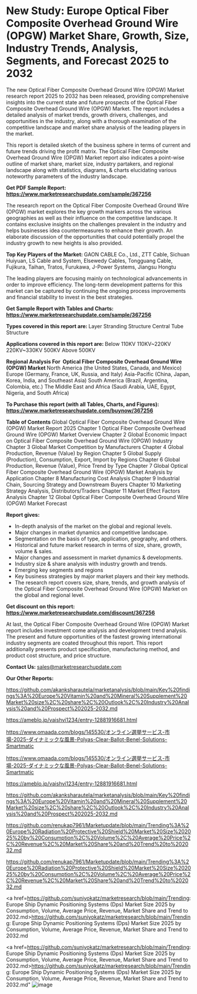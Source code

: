 # New Study: Europe Optical Fiber Composite Overhead Ground Wire (OPGW) Market Share, Growth, Size, Industry Trends, Analysis, Segments, and Forecast 2025 to 2032

The new Optical Fiber Composite Overhead Ground Wire (OPGW) Market research report 2025 to 2032 has been released, providing comprehensive insights into the current state and future prospects of the Optical Fiber Composite Overhead Ground Wire (OPGW) Market. The report includes a detailed analysis of market trends, growth drivers, challenges, and opportunities in the industry, along with a thorough examination of the competitive landscape and market share analysis of the leading players in the market.

This report is detailed sketch of the business sphere in terms of current and future trends driving the profit matrix. The Optical Fiber Composite Overhead Ground Wire (OPGW) Market report also indicates a point-wise outline of market share, market size, industry partakers, and regional landscape along with statistics, diagrams, &amp; charts elucidating various noteworthy parameters of the industry landscape.

<strong><b>Get PDF Sample Report: <a href=https://www.marketresearchupdate.com/sample/367256>https://www.marketresearchupdate.com/sample/367256</a></b></strong>

The research report on the Optical Fiber Composite Overhead Ground Wire (OPGW) market explores the key growth markers across the various geographies as well as their influence on the competitive landscape. It contains exclusive insights on the challenges prevalent in the industry and helps businesses idea countermeasures to enhance their growth. An elaborate discussion of the opportunities that could potentially propel the industry growth to new heights is also provided.

<strong><b>Top Key Players of the Market:
</b></strong>GAON CABLE Co., Ltd., ZTT Cable, Sichuan Huiyuan, LS Cable and System, Elsewedy Cables, Tongguang Cable, Fujikura, Taihan, Tratos, Furukawa, J-Power Systems, Jiangsu Hongtu<strong><b>
</b></strong>

The leading players are focusing mainly on technological advancements in order to improve efficiency. The long-term development patterns for this market can be captured by continuing the ongoing process improvements and financial stability to invest in the best strategies.

<strong><b>Get Sample Report with Tables and Charts: <a href=https://www.marketresearchupdate.com/sample/367256>https://www.marketresearchupdate.com/sample/367256</a></b></strong>

<strong><b>Types covered in this report are:
</b></strong>Layer Stranding Structure
Central Tube Structure<strong><b>
</b></strong>

<strong><b>Applications covered in this report are:
</b></strong>Below 110KV
110KV~220KV
220KV~330KV
500KV
Above 500KV<strong><b>
</b></strong>

<strong><b>Regional Analysis For  Optical Fiber Composite Overhead Ground Wire (OPGW) Market</b></strong><strong><b>
</b></strong>North America (the United States, Canada, and Mexico)
Europe (Germany, France, UK, Russia, and Italy)
Asia-Pacific (China, Japan, Korea, India, and Southeast Asia)
South America (Brazil, Argentina, Colombia, etc.)
The Middle East and Africa (Saudi Arabia, UAE, Egypt, Nigeria, and South Africa)

<strong><b>To Purchase this report (with all Tables, Charts, and Figures): <a href=https://www.marketresearchupdate.com/buynow/367256>https://www.marketresearchupdate.com/buynow/367256</a></b></strong>

<strong><b>Table of Contents</b></strong><strong><b>
</b></strong>Global Optical Fiber Composite Overhead Ground Wire (OPGW) Market Report 2025
Chapter 1 Optical Fiber Composite Overhead Ground Wire (OPGW) Market Overview
Chapter 2 Global Economic Impact on Optical Fiber Composite Overhead Ground Wire (OPGW) Industry
Chapter 3 Global Market Competition by Manufacturers
Chapter 4 Global Production, Revenue (Value) by Region
Chapter 5 Global Supply (Production), Consumption, Export, Import by Regions
Chapter 6 Global Production, Revenue (Value), Price Trend by Type
Chapter 7 Global Optical Fiber Composite Overhead Ground Wire (OPGW) Market Analysis by Application
Chapter 8 Manufacturing Cost Analysis
Chapter 9 Industrial Chain, Sourcing Strategy and Downstream Buyers
Chapter 10 Marketing Strategy Analysis, Distributors/Traders
Chapter 11 Market Effect Factors Analysis
Chapter 12 Global Optical Fiber Composite Overhead Ground Wire (OPGW) Market Forecast

<strong><b>Report gives:</b></strong>

- In-depth analysis of the market on the global and regional levels.
- Major changes in market dynamics and competitive landscape.
- Segmentation on the basis of type, application, geography, and others.
- Historical and future market research in terms of size, share, growth, volume &amp; sales.
- Major changes and assessment in market dynamics &amp; developments.
- Industry size &amp; share analysis with industry growth and trends.
- Emerging key segments and regions
- Key business strategies by major market players and their key methods.
- The research report covers size, share, trends, and growth analysis of the Optical Fiber Composite Overhead Ground Wire (OPGW) Market on the global and regional level.

<strong><b>Get discount on this report: <a href=https://www.marketresearchupdate.com/discount/367256>https://www.marketresearchupdate.com/discount/367256</a></b></strong>

At last, the Optical Fiber Composite Overhead Ground Wire (OPGW) Market report includes investment come analysis and development trend analysis. The present and future opportunities of the fastest growing international industry segments are coated throughout this report. This report additionally presents product specification, manufacturing method, and product cost structure, and price structure.

<strong><b>Contact Us:
</b></strong>sales@marketresearchupdate.com

<strong>Our Other Reports:</strong>

<a href=https://github.com/akanksharautela/marketanalysis/blob/main/Key%20findings%3A%20Europe%20Vitamin%20and%20Mineral%20Supplement%20Market%20size%2C%20share%2C%20Outlook%2C%20Industry%20Analysis%20and%20Prospect%202025-2032.md>https://github.com/akanksharautela/marketanalysis/blob/main/Key%20findings%3A%20Europe%20Vitamin%20and%20Mineral%20Supplement%20Market%20size%2C%20share%2C%20Outlook%2C%20Industry%20Analysis%20and%20Prospect%202025-2032.md</a>

<a href=https://ameblo.jp/vaishvi1234/entry-12881916681.html>https://ameblo.jp/vaishvi1234/entry-12881916681.html</a>

<a href=https://www.omaada.com/blogs/145530/オンライン選挙サービス-市場-2025-ダイナミックな風景-Polyas-Clear-Ballot-Benel-Solutions-Smartmatic>https://www.omaada.com/blogs/145530/オンライン選挙サービス-市場-2025-ダイナミックな風景-Polyas-Clear-Ballot-Benel-Solutions-Smartmatic</a>

<a href=https://www.omaada.com/blogs/145530/オンライン選挙サービス-市場-2025-ダイナミックな風景-Polyas-Clear-Ballot-Benel-Solutions-Smartmatic>https://www.omaada.com/blogs/145530/オンライン選挙サービス-市場-2025-ダイナミックな風景-Polyas-Clear-Ballot-Benel-Solutions-Smartmatic</a>

<a href=https://ameblo.jp/vaishvi1234/entry-12881916681.html>https://ameblo.jp/vaishvi1234/entry-12881916681.html</a>

<a href=https://github.com/akanksharautela/marketanalysis/blob/main/Key%20findings%3A%20Europe%20Vitamin%20and%20Mineral%20Supplement%20Market%20size%2C%20share%2C%20Outlook%2C%20Industry%20Analysis%20and%20Prospect%202025-2032.md>https://github.com/akanksharautela/marketanalysis/blob/main/Key%20findings%3A%20Europe%20Vitamin%20and%20Mineral%20Supplement%20Market%20size%2C%20share%2C%20Outlook%2C%20Industry%20Analysis%20and%20Prospect%202025-2032.md</a>

<a href=https://github.com/renukap7961/Marketupdate/blob/main/Trending%3A%20Europe%20Radiation%20Protective%20Shield%20Market%20Size%202025%20by%20Consumption%2C%20Volume%2C%20Average%20Price%2C%20Revenue%2C%20Market%20Share%20and%20Trend%20to%202032.md>https://github.com/renukap7961/Marketupdate/blob/main/Trending%3A%20Europe%20Radiation%20Protective%20Shield%20Market%20Size%202025%20by%20Consumption%2C%20Volume%2C%20Average%20Price%2C%20Revenue%2C%20Market%20Share%20and%20Trend%20to%202032.md</a>

<a href=https://github.com/renukap7961/Marketupdate/blob/main/Trending%3A%20Europe%20Radiation%20Protective%20Shield%20Market%20Size%202025%20by%20Consumption%2C%20Volume%2C%20Average%20Price%2C%20Revenue%2C%20Market%20Share%20and%20Trend%20to%202032.md>https://github.com/renukap7961/Marketupdate/blob/main/Trending%3A%20Europe%20Radiation%20Protective%20Shield%20Market%20Size%202025%20by%20Consumption%2C%20Volume%2C%20Average%20Price%2C%20Revenue%2C%20Market%20Share%20and%20Trend%20to%202032.md</a>

<a href=https://github.com/suniyokatz/marketresearch/blob/main/Trending: Europe Ship Dynamic Positioning Systems (Dps) Market Size 2025 by Consumption, Volume, Average Price, Revenue, Market Share and Trend to 2032.md>https://github.com/suniyokatz/marketresearch/blob/main/Trending: Europe Ship Dynamic Positioning Systems (Dps) Market Size 2025 by Consumption, Volume, Average Price, Revenue, Market Share and Trend to 2032.md</a>

<a href=https://github.com/suniyokatz/marketresearch/blob/main/Trending: Europe Ship Dynamic Positioning Systems (Dps) Market Size 2025 by Consumption, Volume, Average Price, Revenue, Market Share and Trend to 2032.md>https://github.com/suniyokatz/marketresearch/blob/main/Trending: Europe Ship Dynamic Positioning Systems (Dps) Market Size 2025 by Consumption, Volume, Average Price, Revenue, Market Share and Trend to 2032.md</a>"
![image](https://github.com/user-attachments/assets/02a4e10b-21b9-45d2-91e0-97032daf2570)
